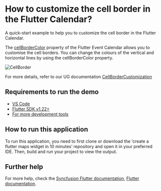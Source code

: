 # How to customize the cell border in the Flutter Calendar?

A quick-start example to help you to customize the cell border in the Flutter Calendar.

The [cellBorderColor](https://help.syncfusion.com/flutter/calendar/getting-started#cell-border-color) property of the Flutter Event Calendar allows you to customise the cell borders. You can change the colours of the vertical and horizontal lines by using the cellBorderColor property.

![CellBorder](https://user-images.githubusercontent.com/46158936/208893729-44c2ec1b-4b00-4c42-924f-f457db3cc51b.gif)

For more details, refer to our UG documentation [CellBorderCustomization](https://help.syncfusion.com/flutter/calendar/getting-started#cell-border-color)

## Requirements to run the demo
* [VS Code](https://code.visualstudio.com/download)
* [Flutter SDK v1.22+](https://flutter.dev/docs/development/tools/sdk/overview)
* [For more development tools](https://flutter.dev/docs/development/tools/devtools/overview)

## How to run this application
To run this application, you need to first clone or download the ‘create a flutter maps widget in 10 minutes’ repository and open it in your preferred IDE. Then, build and run your project to view the output.

## Further help
For more help, check the [Syncfusion Flutter documentation](https://help.syncfusion.com/flutter/introduction/overview),
 [Flutter documentation](https://flutter.dev/docs/get-started/install).
